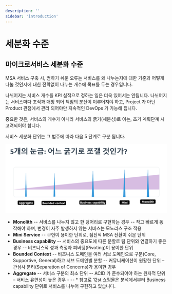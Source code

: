 ```yaml
---
description: ''
sidebar: 'introduction'
---
```

# 세분화 수준
## 마이크로서비스 세분화 수준
MSA 서비스 구축 시, 범하기 쉬운 오류는 서비스를 왜 나누는지에 대한 기준과 어떻게 나눌 것인지에 대한 전략없이 나누는 개수에 목표를 두는 경우입니다.

나뉘어지는 서비스 개수를 KPI 실적으로 정하는 일은 더욱 있어서는 안됩니다.
나뉘어지는 서비스마다 조직과 매핑 되어 책임의 분산이 이루어져야 하고, Project 가 아닌 Product 관점에서 관리 되어야만 지속적인 DevOps 가 가능해 집니다.

중요한 것은, 서비스의 개수가 아니라 서비스의 굵기(세분성)로 이는, 초기 계획단계 시 고려되어야 합니다.

서비스 세분화 단위는 그 범주에 따라 다음 5 단계로 구분 됩니다.

![image](../../src/img/02_Planning/02_프로젝트_구현전략/02_세분화_수준/image1.png)

- **Monolith**
-- 서비스를 나누지 않고 한 덩어리로 구현하는 경우
-- 작고 빠르게 동작해야 하며, 변경이 자주 발생하지 않는 서비스는 모노리스 구조 적용
- **Mini Service**
-- 구현이 용이한 단위로, 점진적 MSA 전환이 쉬운 단위
- **Business capability**
-- 서비스의 중요도에 따른 분할로 팀 단위와 연결하기 좋은 경우
-- 비즈니스적 성과 측정과 피버팅(Pivoting)이 용이한 단위
- **Bounded Context**
-- 비즈니스 도메인을 여러 서브 도메인으로 구분(Core, Supportive, General)하고 서브 도메인별 분할
-- 커뮤니케이션이 원활한 단위 – 관심사 분리(Separation of Cencerns)가 용이한 경우
- **Aggregate**
-- 서비스 구분의 최소 단위
-- ACID 가 준수되어야 하는 원자적 단위 – 서비스 유연성이 높은 경우 -
-- * 참고로 12st 쇼핑몰은 분석에서부터 Business capability 단위로 서비스를 나누어 구현하고 있습니다.
